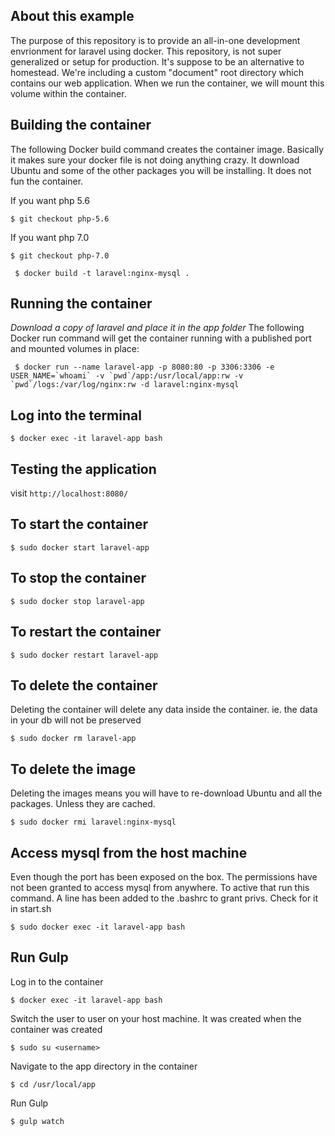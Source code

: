 About this example
------------------
The purpose of this repository is to provide an all-in-one development envrionment for laravel using docker. This repository, 
is not super generalized or setup for production. It's suppose to be an alternative to homestead. We're including a custom "document" root directory which contains our web application. When we run the container, we will mount this volume within the container.

Building the container
----------------------
The following Docker build command creates the container image. Basically it makes sure your docker file is not doing anything crazy. It download Ubuntu and some of the other packages you will be installing. It does not fun the container.

If you want php 5.6
```
$ git checkout php-5.6
```

If you want php 7.0
```
$ git checkout php-7.0
```


```
 $ docker build -t laravel:nginx-mysql .
```

Running the container
---------------------
*Download a copy of laravel and place it in the app folder*
The following Docker run command will get the container running with a published port and mounted
volumes in place:
```
 $ docker run --name laravel-app -p 8080:80 -p 3306:3306 -e USER_NAME=`whoami` -v `pwd`/app:/usr/local/app:rw -v `pwd`/logs:/var/log/nginx:rw -d laravel:nginx-mysql
```

Log into the terminal
----------------

```
$ docker exec -it laravel-app bash
```


Testing the application
-------------
visit `http://localhost:8080/`


To start the container
----------------

```
$ sudo docker start laravel-app
```

To stop the container
----------------

```
$ sudo docker stop laravel-app
```

To restart the container
----------------

```
$ sudo docker restart laravel-app
```

To delete the container
----------------
Deleting the container will delete any data inside the container. ie. the data in your db will not be preserved
```
$ sudo docker rm laravel-app
```

To delete the image
----------------
Deleting the images means you will have to re-download Ubuntu and all the packages. Unless they are cached.
```
$ sudo docker rmi laravel:nginx-mysql
```


Access mysql from the host machine
----------------
Even though the port has been exposed on the box. The permissions have not been granted to access mysql from anywhere. 
To active that run this command. A line has been added to the .bashrc to grant privs. Check for it in start.sh
```
$ sudo docker exec -it laravel-app bash
```

Run Gulp
---------------
Log in to the container

`$ docker exec -it laravel-app bash`

Switch the user to user on your host machine. It was created when the container was created

`$ sudo su <username>`

Navigate to the app directory in the container

`$ cd /usr/local/app`

Run Gulp

`$ gulp watch`
